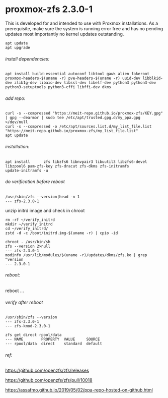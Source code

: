 ﻿# proxmox-zfs 2.3.0-1

This is developed for and intended to use with Proxmox installations. As a prerequisite, make sure the system is running error free and has no pending updates most importantly no kernel updates outstanding.

```commandline
apt update
apt upgrade
```

###### install dependencies:
```commandline
apt install build-essential autoconf libtool gawk alien fakeroot proxmox-headers-$(uname -r) pve-headers-$(uname -r) uuid-dev libblkid-dev zlib1g-dev libaio-dev libssl-dev libelf-dev python3 python3-dev python3-setuptools python3-cffi libffi-dev dkms
```

###### add repo:

```commandline
curl -s --compressed "https://meit-repo.github.io/proxmox-zfs/KEY.gpg" | gpg --dearmor | sudo tee /etc/apt/trusted.gpg.d/my_ppa.gpg >/dev/null
curl -s --compressed -o /etc/apt/sources.list.d/my_list_file.list "https://meit-repo.github.io/proxmox-zfs/my_list_file.list"
apt update
```

###### installation:
```commandline
apt install      zfs libzfs6 libnvpair3 libuutil3 libzfs6-devel libzpool6 pam-zfs-key zfs-dracut zfs-dkms zfs-initramfs
update-initramfs -u
```

###### do verification before reboot
```commandline
/usr/sbin/zfs --version|head -n 1
--- zfs-2.3.0-1
```

unzip initrd image and check in chroot
```commandline
rm -rf ~/verify_initrd
mkdir ~/verify_initrd
cd ~/verify_initrd/  
zstd -d -c /boot/initrd.img-$(uname -r) | cpio -id

chroot . /usr/bin/sh
zfs --version 2>null
--- zfs-2.3.0-1
modinfo /usr/lib/modules/$(uname -r)/updates/dkms/zfs.ko | grep ^version
--- 2.3.0-1
```

###### reboot:
reboot ...


###### verify after reboot
```commandline
/usr/sbin/zfs --version
--- zfs-2.3.0-1
--- zfs-kmod-2.3.0-1
```

```commandline
zfs get direct rpool/data
--- NAME        PROPERTY  VALUE     SOURCE
--- rpool/data  direct    standard  default
```

###### ref:
https://github.com/openzfs/zfs/releases

https://github.com/openzfs/zfs/pull/10018

https://assafmo.github.io/2019/05/02/ppa-repo-hosted-on-github.html
